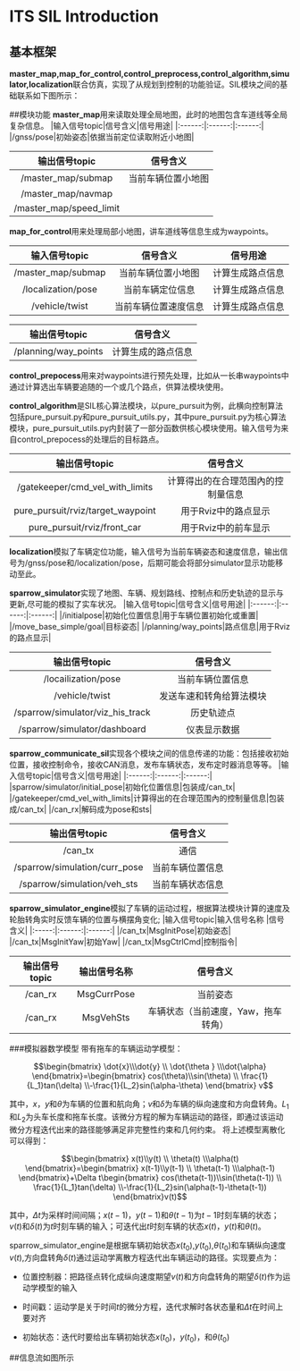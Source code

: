 ﻿# ITS SIL Introduction
## 基本框架
**master_map,map_for_control,control_preprocess,control_algorithm,simulator,localization**联合仿真，实现了从规划到控制的功能验证。SIL模块之间的基础联系如下图所示：

##模块功能
**master_map**用来读取处理全局地图，此时的地图包含车道线等全局复杂信息。
|输入信号topic|信号含义|信号用途|
|:------:|:------:|:------:|
|/gnss/pose|初始姿态|依据当前定位读取附近小地图|



|输出信号topic|信号含义|
|:------:|:------:|
|/master_map/submap|当前车辆位置小地图|
|/master_map/navmap| |
|/master_map/speed_limit||


**map_for_control**用来处理局部小地图，讲车道线等信息生成为waypoints。

|输入信号topic|信号含义|信号用途|
|:------:|:------:|:------:|
|/master_map/submap|当前车辆位置小地图|计算生成路点信息|
|/localization/pose|当前车辆定位信息|计算生成路点信息|
|/vehicle/twist|当前车辆位置速度信息|计算生成路点信息|



|输出信号topic|信号含义|
|:------:|:------:|
|/planning/way_points|计算生成的路点信息|


**control_prepocess**用来对waypoints进行预先处理，比如从一长串waypoints中通过计算选出车辆要追随的一个或几个路点，供算法模块使用。

**control_algorithm**是SIL核心算法模块，以pure_pursuit为例，此横向控制算法包括pure_pursuit.py和pure_pursuit_utils.py，其中pure_pursuit.py为核心算法模块，pure_pursuit_utils.py内封装了一部分函数供核心模块使用。输入信号为来自control_prepocess的处理后的目标路点。

|输出信号topic|信号含义|
|:------:|:------:|
|/gatekeeper/cmd_vel_with_limits|计算得出的在合理范围內的控制量信息|
|pure_pursuit/rviz/target_waypoint|用于Rviz中的路点显示|
|pure_pursuit/rviz/front_car|用于Rviz中的前车显示|

**localization**模拟了车辆定位功能，输入信号为当前车辆姿态和速度信息，输出信号为/gnss/pose和/localization/pose，后期可能会将部分simulator显示功能移动至此。


**sparrow_simulator**实现了地图、车辆、规划路线、控制点和历史轨迹的显示与更新,尽可能的模拟了实车状况。
|输入信号topic|信号含义|信号用途|
|:------:|:------:|:------:|
|/initialpose|初始化位置信息|用于车辆位置初始化或重置|
|/move_base_simple/goal|目标姿态|
|/planning/way_points|路点信息|用于Rviz的路点显示|




|输出信号topic|信号含义|
|:------:|:------:|
|/locailization/pose|当前车辆位置信息|
|/vehicle/twist|发送车速和转角给算法模块|
|/sparrow/simulator/viz_his_track|历史轨迹点|
|/sparrow/simulator/dashboard|仪表显示数据|

**sparrow_communicate_sil**实现各个模块之间的信息传递的功能：包括接收初始位置，接收控制命令，接收CAN消息，发布车辆状态，发布定时器消息等等。
|输入信号topic|信号含义|信号用途|
|:------:|:------:|:------:|
|sparrow/simulator/initial_pose|初始化位置信息|包装成/can_tx|
|/gatekeeper/cmd_vel_with_limits|计算得出的在合理范围內的控制量信息|包装成/can_tx|
|/can_rx|解码成为pose和sts|

|输出信号topic|信号含义|
|:------:|:------:|
|/can_tx|通信|
|/sparrow/simulation/curr_pose|当前车辆位置信息|
|/sparrow/simulation/veh_sts|当前车辆状态信息|

**sparrow_simulator_engine**模拟了车辆的运动过程，根据算法模块计算的速度及轮胎转角实时反馈车辆的位置与横摆角变化;
|输入信号topic|输入信号名称 |信号含义|
|:-----:|:------:|:------:|
|/can_tx|MsgInitPose|初始姿态|
|/can_tx|MsgInitYaw|初始Yaw|
|/can_tx|MsgCtrlCmd|控制指令|


|输出信号topic|输出信号名称|信号含义|
|:------:|:-----:|:----:|
|/can_rx|MsgCurrPose|当前姿态|
|/can_rx|MsgVehSts|车辆状态（当前速度，Yaw，拖车转角）|

###模拟器数学模型
带有拖车的车辆运动学模型：



$$\begin{bmatrix}
\dot{x}\\\dot{y}
\\ \dot{\theta }
\\\dot{\alpha}
\end{bmatrix}=\begin{bmatrix}
cos(\theta)\\sin(\theta) 
\\ \frac{1}{L_1}tan(\delta)
\\-\frac{1}{L_2}sin(\alpha-\theta)
\end{bmatrix}
v$$

其中，$x$，$y$和$\theta$为车辆的位置和航向角；$v$和$\delta$为车辆的纵向速度和方向盘转角。$L_1$和$L_2$为头车长度和拖车长度。该微分方程的解为车辆运动的路径，即通过该运动微分方程迭代出来的路径能够满足非完整性约束和几何约束。
将上述模型离散化可以得到：

$$\begin{bmatrix}
x(t)\\y(t)
\\ \theta(t)
\\\alpha(t)
\end{bmatrix}=\begin{bmatrix}
x(t-1)\\y(t-1)
\\ \theta(t-1)
\\\alpha(t-1)
\end{bmatrix}+\Delta t\begin{bmatrix}
cos(\theta(t-1))\\sin(\theta(t-1)) 
\\ \frac{1}{L_1}tan(\delta)
\\-\frac{1}{L_2}sin(\alpha(t-1)-\theta(t-1))
\end{bmatrix}v(t)$$

其中，$\Delta t$为采样时间间隔；$x(t-1)$，$y(t-1)$和$\theta(t-1)$为$t-1$时刻车辆的状态；$v(t)$和$\delta(t)$为$t$时刻车辆的输入；可迭代出$t$时刻车辆的状态$x(t)$，$y(t)$和$\theta(t)$。



sparrow_simulator_engine是根据车辆初始状态$x(t_0)$,$y(t_0)$,$\theta(t_0)$和车辆纵向速度$v(t)$,方向盘转角$\delta(t)$通过运动学离散方程迭代出车辆运动的路径。实现要点为：

- 位置控制器：把路径点转化成纵向速度期望$v(t)$和方向盘转角的期望$\delta(t)$作为运动学模型的输入


- 时间戳：运动学是关于时间$t$的微分方程，迭代求解时各状态量和$\Delta t$在时间上要对齐



- 初始状态：迭代时要给出车辆初始状态$x(t_0)$，$y(t_0)$，和$\theta(t_0)$

##信息流如图所示

